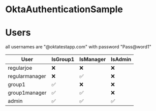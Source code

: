# OktaAuthenticationSample

# Users
all usernames are "@oktatestapp.com" with password "Pass@word1"

| User           | IsGroup1 | IsManager | IsAdmin |
|----------------|----------|-----------|---------|
| regularjoe     | ❌        | ❌         | ❌       |
| regularmanager | ❌        | ✅         | ❌       |
| group1         | ✅        | ❌         | ❌       |
| group1manager  | ✅        | ✅         | ❌       |
| admin          | ✅        | ✅         | ✅       |